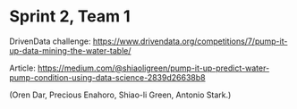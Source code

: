 # Sprint 2, Team 1

DrivenData challenge: https://www.drivendata.org/competitions/7/pump-it-up-data-mining-the-water-table/

Article: https://medium.com/@shiaoligreen/pump-it-up-predict-water-pump-condition-using-data-science-2839d26638b8

(Oren Dar, Precious Enahoro, Shiao-li Green, Antonio Stark.)
